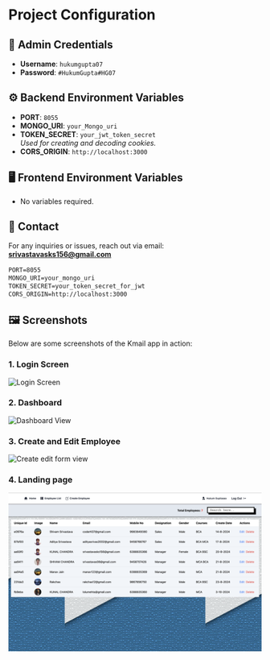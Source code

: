 # Project Configuration

## 🔐 Admin Credentials
- **Username**: `hukumgupta07`
- **Password**: `#HukumGupta#HG07`

## ⚙️ Backend Environment Variables
- **PORT**: `8055`
- **MONGO_URI**: `your_Mongo_uri`
- **TOKEN_SECRET**: `your_jwt_token_secret`  
  _Used for creating and decoding cookies._
- **CORS_ORIGIN**: `http://localhost:3000`

## 🖥️ Frontend Environment Variables
- No variables required.

## 📧 Contact
For any inquiries or issues, reach out via email:  
**srivastavasks156@gmail.com**

```plaintext
PORT=8055
MONGO_URI=your_mongo_uri
TOKEN_SECRET=your_token_secret_for_jwt
CORS_ORIGIN=http://localhost:3000

```

## 🖼️ Screenshots

Below are some screenshots of the Kmail app in action:

### 1. **Login Screen**
![Login Screen](./preview/Screenshot%202024-10-05%20at%2012.36.34%20AM.png)

### 2. **Dashboard**
![Dashboard View](./preview/Screenshot%202024-10-05%20at%2012.36.41%20AM.png)

### 3. **Create and Edit Employee**
![Create edit form view](./preview/Screenshot%202024-10-05%20at%2012.36.49%20AM.png)

### 4. **Landing page**
![Landing page view](./preview/Screenshot%202024-10-05%20at%2012.36.57%20AM.png)
